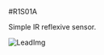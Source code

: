 <!--- PrjInfo ---> <!--- Please remove this line after manually editing --->
<!--- 00a56be08b96043df9e37d6aff7b6990 --->
<!--- Created:20170112-18:22: ---> 
<!--- Author:Mlab: ---> 
<!--- AuthorEmail:mlab@mlab.cz: ---> 
<!--- Tags:imported: ---> 
<!--- Ust:None: ---> 
<!--- Name:R1S01A: --->
#R1S01A 
<!--- LongName --->
Simple IR reflexive sensor.
<!--- ELongName ---> 

<!--- Lead --->

<!--- ELead ---> 

![LeadImg](R1S01A_Top_Small.jpg) 


​
​
<!--- Description --->
<!--- EDescription --->
<!--- Content --->
<!--- EContent --->
            